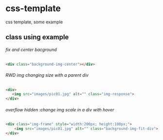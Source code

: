 # css-template
css template, some example
## class using example
###### fix and center bacground
```html
<div class="background-img-center"></div>
```

###### RWD img changing size with a parent div 
```html
<div>
   <img src="images/pic01.jpg" alt="" class="img-response">
</div>
```

###### overflow hidden :change img scale in a div with hover
```html
<div class="img-frame" style="width:200px; height:100px;">
    <img src="images/pic01.jpg" alt="" class="background-img-fit-div">
</div>
```
